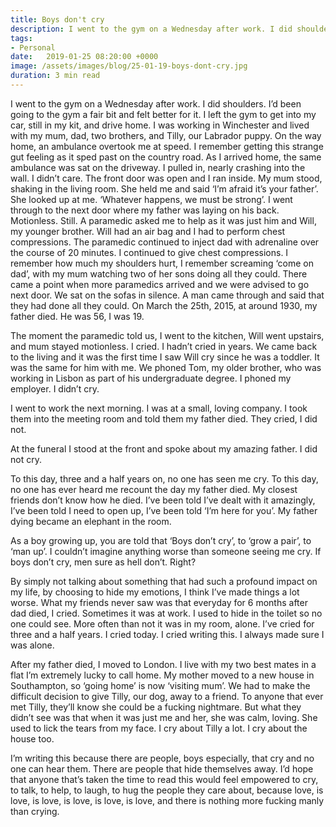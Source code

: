 ```yaml
---
title: Boys don't cry
description: I went to the gym on a Wednesday after work. I did shoulders. I’d been going to the gym a fair bit and felt better for it. I left the gym to get into my car, still in my kit, and drive home.
tags:
- Personal
date:   2019-01-25 08:20:00 +0000
image: /assets/images/blog/25-01-19-boys-dont-cry.jpg
duration: 3 min read
---
```


I went to the gym on a Wednesday after work. I did shoulders. I’d been going to the gym a fair bit and felt better for it. I left the gym to get into my car, still in my kit, and drive home. I was working in Winchester and lived with my mum, dad, two brothers, and Tilly, our Labrador puppy. On the way home, an ambulance overtook me at speed. I remember getting this strange gut feeling as it sped past on the country road. As I arrived home, the same ambulance was sat on the driveway. I pulled in, nearly crashing into the wall. I didn’t care. The front door was open and I ran inside. My mum stood, shaking in the living room. She held me and said ‘I’m afraid it’s your father’. She looked up at me. ‘Whatever happens, we must be strong’. I went through to the next door where my father was laying on his back. Motionless. Still. A paramedic asked me to help as it was just him and Will, my younger brother. Will had an air bag and I had to perform chest compressions. The paramedic continued to inject dad with adrenaline over the course of 20 minutes. I continued to give chest compressions. I remember how much my shoulders hurt, I remember screaming ‘come on dad’, with my mum watching two of her sons doing all they could. There came a point when more paramedics arrived and we were advised to go next door. We sat on the sofas in silence. A man came through and said that they had done all they could. On March the 25th, 2015, at around 1930, my father died. He was 56, I was 19.

The moment the paramedic told us, I went to the kitchen, Will went upstairs, and mum stayed motionless. I cried. I hadn’t cried in years. We came back to the living and it was the first time I saw Will cry since he was a toddler. It was the same for him with me. We phoned Tom, my older brother, who was working in Lisbon as part of his undergraduate degree. I phoned my employer. I didn’t cry.

I went to work the next morning. I was at a small, loving company. I took them into the meeting room and told them my father died. They cried, I did not.

At the funeral I stood at the front and spoke about my amazing father. I did not cry.

To this day, three and a half years on, no one has seen me cry. To this day, no one has ever heard me recount the day my father died. My closest friends don’t know how he died. I’ve been told I’ve dealt with it amazingly, I’ve been told I need to open up, I’ve been told ‘I’m here for you’. My father dying became an elephant in the room.

As a boy growing up, you are told that ‘Boys don’t cry’, to ‘grow a pair’, to ‘man up’. I couldn’t imagine anything worse than someone seeing me cry. If boys don’t cry, men sure as hell don’t. Right?

By simply not talking about something that had such a profound impact on my life, by choosing to hide my emotions, I think I’ve made things a lot worse. What my friends never saw was that everyday for 6 months after dad died, I cried. Sometimes it was at work. I used to hide in the toilet so no one could see. More often than not it was in my room, alone. I’ve cried for three and a half years. I cried today. I cried writing this. I always made sure I was alone.

After my father died, I moved to London. I live with my two best mates in a flat I’m extremely lucky to call home. My mother moved to a new house in Southampton, so ‘going home’ is now ‘visiting mum’. We had to make the difficult decision to give Tilly, our dog, away to a friend. To anyone that ever met Tilly, they’ll know she could be a fucking nightmare. But what they didn’t see was that when it was just me and her, she was calm, loving. She used to lick the tears from my face. I cry about Tilly a lot. I cry about the house too.

I’m writing this because there are people, boys especially, that cry and no one can hear them. There are people that hide themselves away. I’d hope that anyone that’s taken the time to read this would feel empowered to cry, to talk, to help, to laugh, to hug the people they care about, because love, is love, is love, is love, is love, is love, and there is nothing more fucking manly than crying.